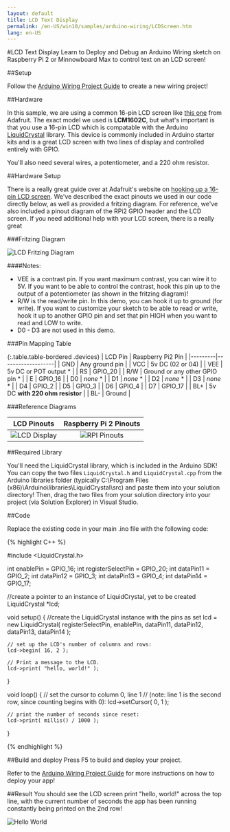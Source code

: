 ```yaml
---
layout: default
title: LCD Text Display
permalink: /en-US/win10/samples/arduino-wiring/LCDScreen.htm
lang: en-US
---
```


#LCD Text Display
Learn to Deploy and Debug an Arduino Wiring sketch on Raspberry Pi 2 or Minnowboard Max to control text on an LCD screen!

##Setup

Follow the [Arduino Wiring Project Guide]({{site.baseurl}}/{{page.lang}}/win10/ArduinoWiringProjectGuide.htm) to create a new wiring project!

##Hardware

In this sample, we are using a common 16-pin LCD screen like [this one](https://www.adafruit.com/products/181) from Adafruit. The exact model we used is **LCM1602C**, but what's important is that you use a 16-pin LCD which is compatable with the Arduino [LiquidCrystal](https://www.arduino.cc/en/Reference/LiquidCrystal) library. This device is commonly included in Arduino starter kits and is a great LCD screen with two lines of display and controlled entirely with GPIO.

You'll also need several wires, a potentiometer, and a 220 ohm resistor.

##Hardware Setup

There is a really great guide over at Adafruit's website on [hooking up a 16-pin LCD screen](https://learn.adafruit.com/character-lcds). We've described the exact pinouts we used in our code directly below, as well as provided a fritzing diagram. For reference, we've also included a pinout diagram of the RPi2 GPIO header and the LCD screen. If you need additional help with your LCD screen, there is a really great 

###Fritzing Diagram

![LCD Fritzing Diagram]({{site.baseurl}}/images/arduino_wiring/pi2_lcd_fritz.png)

####Notes:

* VEE is a contrast pin. If you want maximum contrast, you can wire it to 5V. If you want to be able to control the contrast, hook this pin up to the output of a potentiometer (as shown in the fritzing diagram)!
* R/W is the read/write pin. In this demo, you can hook it up to ground (for write). If you want to customize your sketch to be able to read or write, hook it up to another GPIO pin and set that pin HIGH when you want to read and LOW to write.
* D0 - D3 are not used in this demo.

###Pin Mapping Table

{:.table.table-bordered .devices}
| LCD Pin | Raspberry Pi2 Pin |
|---------|-------------------|
| GND | Any ground pin |
| VCC | 5v DC (02 or 04) |
| VEE | 5v DC or POT output * |
| RS  | GPIO_20 |
| R/W | Ground or any other GPIO pin * |
| E   | GPIO_16 |
| D0  | *none* * |
| D1  | *none* * |
| D2  | *none* * |
| D3  | *none* * |
| D4  | GPIO_2 |
| D5  | GPIO_3 |
| D6  | GPIO_4 |
| D7  | GPIO_17 |
| BL+ | 5v DC **with 220 ohm resistor** |
| BL- | Ground |

###Reference Diagrams

| LCD Pinouts | Raspberry Pi 2 Pinouts |
|:-----------:|:----------------------:|
| ![LCD Display]({{site.baseurl}}/images/arduino_wiring/lcd_16pins.jpg) | ![RPI Pinouts]({{site.baseurl}}/images/arduino_wiring/pi2_pinouts.png) |

##Required Library

You'll need the LiquidCrystal library, which is included in the Arduino SDK! You can copy the two files `LiquidCrystal.h` and `LiquidCrystal.cpp` from the Arduino libraries folder (typically C:\Program Files (x86)\Arduino\libraries\LiquidCrystal\src\) and paste them into your solution directory! Then, drag the two files from your solution directory into your project (via Solution Explorer) in Visual Studio.


##Code

Replace the existing code in your main .ino file with the following code:

{% highlight C++ %}

#include <LiquidCrystal.h>

int enablePin = GPIO_16;
int registerSelectPin = GPIO_20;
int dataPin11 = GPIO_2;
int dataPin12 = GPIO_3;
int dataPin13 = GPIO_4;
int dataPin14 = GPIO_17;

//create a pointer to an instance of LiquidCrystal, yet to be created
LiquidCrystal *lcd;

void setup() {
	//create the LiquidCrystal instance with the pins as set
    lcd = new LiquidCrystal( registerSelectPin, enablePin, dataPin11, dataPin12, dataPin13, dataPin14 );
	
    // set up the LCD's number of columns and rows:
    lcd->begin( 16, 2 );
	
    // Print a message to the LCD.
    lcd->print( "hello, world!" );
}

void loop() {
    // set the cursor to column 0, line 1
    // (note: line 1 is the second row, since counting begins with 0):
    lcd->setCursor( 0, 1 );
	
    // print the number of seconds since reset:
    lcd->print( millis() / 1000 );
}


{% endhighlight %}


##Build and deploy
Press F5 to build and deploy your project.

Refer to the [Arduino Wiring Project Guide]({{site.baseurl}}/{{page.lang}}/win10/ArduinoWiringProjectGuide.htm) for more instructions on how to deploy your app!

##Result
You should see the LCD screen print "hello, world!" across the top line, with the current number of seconds the app has been running constantly being printed on the 2nd row!

![Hello World]({{site.baseurl}}/images/arduino_wiring/lcd_helloworld.jpg)